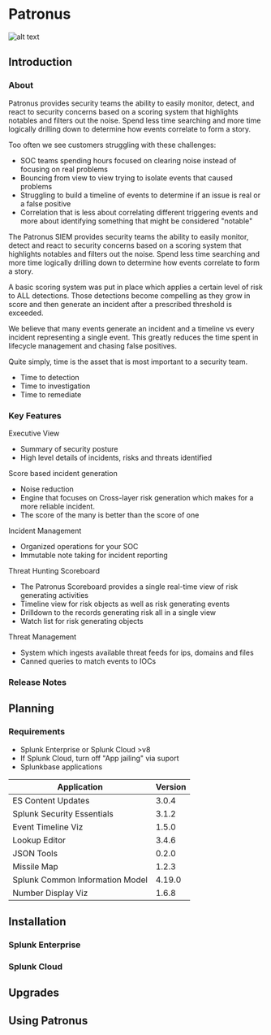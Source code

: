 # Patronus
![alt text](https://i.imgur.com/apT3WtE.jpg)


## Introduction
### About

Patronus provides security teams the ability to easily monitor, detect, and react to security concerns based on a scoring system that highlights notables and filters out the noise. Spend less time searching and more time logically drilling down to determine how events correlate to form a story.

Too often we see customers struggling with these challenges:
- SOC teams spending hours focused on clearing noise instead of focusing on real problems
- Bouncing from view to view trying to isolate events that caused problems
- Struggling to build a timeline of events to determine if an issue is real or a false positive
- Correlation that is less about correlating different triggering events and more about identifying something that might be considered "notable"

The Patronus SIEM provides security teams the ability to easily monitor, detect and react to security concerns based on a scoring system that highlights notables and filters out the noise. Spend less time searching and more time logically drilling down to determine how events correlate to form a story.

A basic scoring system was put in place which applies a certain level of risk to ALL detections. Those detections become compelling as they grow in score and then generate an incident after a prescribed threshold is exceeded.

We believe that many events generate an incident and a timeline vs every incident representing a single event. This greatly reduces the time spent in lifecycle management and chasing false positives.

Quite simply, time is the asset that is most important to a security team.
- Time to detection
- Time to investigation
- Time to remediate

### Key Features
Executive View
- Summary of security posture
- High level details of incidents, risks and threats identified

Score based incident generation
- Noise reduction
- Engine that focuses on Cross-layer risk generation which makes for a more reliable incident.
- The score of the many is better than the score of one

Incident Management
- Organized operations for your SOC
- Immutable note taking for incident reporting

Threat Hunting Scoreboard
- The Patronus Scoreboard provides a single real-time view of risk generating activities
- Timeline view for risk objects as well as risk generating events
- Drilldown to the records generating risk all in a single view
- Watch list for risk generating objects

Threat Management
- System which ingests available threat feeds for ips, domains and files
- Canned queries to match events to IOCs

### Release Notes

## Planning
### Requirements
- Splunk Enterprise or Splunk Cloud >v8
- If Splunk Cloud, turn off "App jailing" via suport
- Splunkbase applications

| Application                     | Version |
| ------------------------------- | -------- |
| ES Content Updates | 3.0.4 |
| Splunk Security Essentials | 3.1.2 |
| Event Timeline Viz | 1.5.0 |
| Lookup Editor | 3.4.6 |
| JSON Tools | 0.2.0 |
| Missile Map | 1.2.3 |
| Splunk Common Information Model | 4.19.0 |
| Number Display Viz | 1.6.8 |

## Installation
### Splunk Enterprise
### Splunk Cloud

## Upgrades

## Using Patronus
